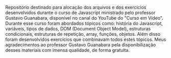 Repositório destinado para alocação dos arquivos e dos exercícios desenvolvidos durante o curso de Javascript ministrado pelo professor Gustavo Guanabara, disponível no canal do YouTube do "Curso em Vídeo". 
Durante esse curso foram abordados tópicos como: história do Javascript, variáveis, tipos de dados, DOM (Document Object Model), estruturas condicionais, estruturas de repetição, array, funções, objetos. Além disso foram desenvolvidos exercícios que combinavam todos estes tópicos.
Meus agradecimentos ao professor Gustavo Guanabara pela disponibilização desses materiais com imensa qualidade, de forma gratuita.
